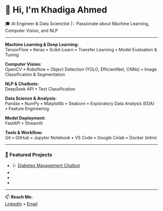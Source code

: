 
# 👋 Hi, I'm Khadiga Ahmed

🎓 AI Engineer & Data Scienctist |💡 Passionate about Machine Learning, Computer Vision, and NLP

---

**Machine Learning & Deep Learning:**  
TensorFlow • Keras • Scikit-Learn •  Transfer Learning • Model Evaluation & Tuning  

**Computer Vision:**  
OpenCV • Roboflow • Object Detection (YOLO, EfficientNet, CNNs) • Image Classification & Segmentation  

**NLP & Chatbots:**  
 DeepSeek API • Text Classification 

**Data Science & Analysis:**  
Pandas • NumPy • Matplotlib • Seaborn • Exploratory Data Analysis (EDA) • Feature Engineering  

**Model Deployment:**  
 FastAPI • Streamlit 

**Tools & Workflow:**  
Git • GitHub • Jupyter Notebook • VS Code • Google Colab • Docker (intro)  

---

### 🚀 Featured Projects
- 🩺 [Diabetes Management Chatbot](link)
- 
- 
- 


---

📫 **Reach Me:**  
[LinkedIn](www.linkedin.com/in/khadiga-el-banhawy) • [Email](khadigahmed899@gmail.com)
